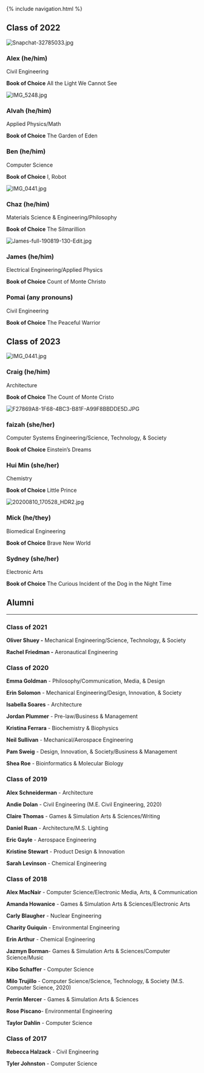 {% include navigation.html %}

## Class of 2022

![Snapchat-32785033.jpg](https://images.squarespace-cdn.com/content/v1/5e2fa07dec98fd74b2ad5d8d/1594423138427-Q6PWBQF652AW6O7F2YRM/Snapchat-32785033.jpg)

### Alex (he/him)

Civil Engineering

**Book of Choice** All the Light We Cannot See

![IMG_5248.jpg](https://images.squarespace-cdn.com/content/v1/5e2fa07dec98fd74b2ad5d8d/1589727365355-RN5NIZ9YPN4C995KNHOM/IMG_5248.jpg)

### Alvah (he/him)

Applied Physics/Math

**Book of Choice** The Garden of Eden

### Ben (he/him)

Computer Science

**Book of Choice** I, Robot

![IMG_0441.jpg](https://images.squarespace-cdn.com/content/v1/5e2fa07dec98fd74b2ad5d8d/1614461275880-DSCCZP54YY6C0C3ZKS93/IMG_0441.jpg)

### Chaz (he/him)

Materials Science & Engineering/Philosophy

**Book of Choice** The Silmarillion

![James-full-190819-130-Edit.jpg](https://images.squarespace-cdn.com/content/v1/5e2fa07dec98fd74b2ad5d8d/1614463688003-KEVXGBN3GAK0DB6ZCHJ5/James-full-190819-130-Edit.jpg)

### James (he/him)

Electrical Engineering/Applied Physics

**Book of Choice** Count of Monte Christo

### Pomai (any pronouns)

Civil Engineering

**Book of Choice** The Peaceful Warrior

## Class of 2023

![IMG_0441.jpg](https://images.squarespace-cdn.com/content/v1/5e2fa07dec98fd74b2ad5d8d/1614461184327-NDEADM5SXD4T1PLJBK4K/IMG_0441.jpg)

### Craig (he/him)

Architecture

**Book of Choice** The Count of Monte Cristo

![F27869A8-1F68-4BC3-B81F-A99F8BBDDE5D.JPG](https://images.squarespace-cdn.com/content/v1/5e2fa07dec98fd74b2ad5d8d/1592530286532-0WJTWGRK718GAUQX5U9T/F27869A8-1F68-4BC3-B81F-A99F8BBDDE5D.JPG)

### faizah (she/her)

Computer Systems Engineering/Science, Technology, & Society

**Book of Choice** Einstein’s Dreams

### Hui Min (she/her)

Chemistry

**Book of Choice** Little Prince

![20200810_170528_HDR2.jpg](https://images.squarespace-cdn.com/content/v1/5e2fa07dec98fd74b2ad5d8d/1597095287067-KA7X1M2PKR2Q61LM626A/20200810_170528_HDR2.jpg)

### Mick (he/they)

Biomedical Engineering

**Book of Choice** Brave New World

### Sydney (she/her)

Electronic Arts

**Book of Choice** The Curious Incident of the Dog in the Night Time

## Alumni

* * *

### Class of 2021

**Oliver Shuey -** Mechanical Engineering/Science, Technology, & Society

**Rachel Friedman -** Aeronautical Engineering

### Class of 2020

**Emma Goldman** \- Philosophy/Communication, Media, & Design

**Erin Solomon** \- Mechanical Engineering/Design, Innovation, & Society

**Isabella Soares** \- Architecture

**Jordan Plummer** \- Pre-law/Business & Management

**Kristina Ferrara** \- Biochemistry & Biophysics

**Neil Sullivan** \- Mechanical/Aerospace Engineering

**Pam Sweig** \- Design, Innovation, & Society/Business & Management

**Shea Roe** \- Bioinformatics & Molecular Biology

### Class of 2019

**Alex Schneiderman** \- Architecture

**Andie Dolan** \- Civil Engineering (M.E. Civil Engineering, 2020)

**Claire Thomas** \- Games & Simulation Arts & Sciences/Writing

**Daniel Ruan** \- Architecture/M.S. Lighting

**Eric Gayle** \- Aerospace Engineering

**Kristine Stewart** \- Product Design & Innovation

**Sarah Levinson** \- Chemical Engineering

### Class of 2018

**Alex MacNair** \- Computer Science/Electronic Media, Arts, & Communication

**Amanda Howanice** \- Games & Simulation Arts & Sciences/Electronic Arts

**Carly Blaugher** \- Nuclear Engineering

**Charity Guiquin** \- Environmental Engineering

**Erin Arthur** \- Chemical Engineering

**Jazmyn Borman**\- Games & Simulation Arts & Sciences/Computer Science/Music

**Kibo Schaffer** \- Computer Science

**Milo Trujillo** \- Computer Science/Science, Technology, & Society (M.S. Computer Science, 2020)

**Perrin Mercer** \- Games & Simulation Arts & Sciences

**Rose Piscano**\- Environmental Engineering

**Taylor Dahlin** \- Computer Science

### Class of 2017

**Rebecca Halzack** \- Civil Engineering

**Tyler Johnston** \- Computer Science

